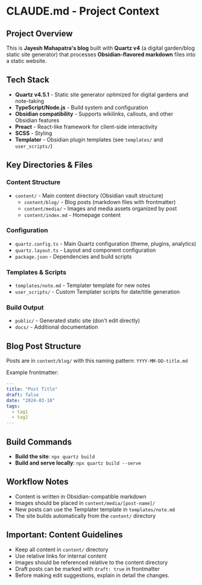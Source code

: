 # CLAUDE.md - Project Context

## Project Overview
This is **Jayesh Mahapatra's blog** built with **Quartz v4** (a digital garden/blog static site generator) that processes **Obsidian-flavored markdown** files into a static website.

## Tech Stack
- **Quartz v4.5.1** - Static site generator optimized for digital gardens and note-taking
- **TypeScript/Node.js** - Build system and configuration
- **Obsidian compatibility** - Supports wikilinks, callouts, and other Obsidian features
- **Preact** - React-like framework for client-side interactivity
- **SCSS** - Styling
- **Templater** - Obsidian plugin templates (see `templates/` and `user_scripts/`)

## Key Directories & Files

### Content Structure
- `content/` - Main content directory (Obsidian vault structure)
  - `content/blog/` - Blog posts (markdown files with frontmatter)
  - `content/media/` - Images and media assets organized by post
  - `content/index.md` - Homepage content

### Configuration
- `quartz.config.ts` - Main Quartz configuration (theme, plugins, analytics)
- `quartz.layout.ts` - Layout and component configuration
- `package.json` - Dependencies and build scripts

### Templates & Scripts
- `templates/note.md` - Templater template for new notes
- `user_scripts/` - Custom Templater scripts for date/title generation

### Build Output
- `public/` - Generated static site (don't edit directly)
- `docs/` - Additional documentation

## Blog Post Structure
Posts are in `content/blog/` with this naming pattern: `YYYY-MM-DD-title.md`

Example frontmatter:
```yaml
---
title: "Post Title"
draft: false
date: "2024-03-18"
tags:
  - tag1
  - tag2
---
```

## Build Commands
- **Build the site**: `npx quartz build`
- **Build and serve locally**: `npx quartz build --serve`

## Workflow Notes
- Content is written in Obsidian-compatible markdown
- Images should be placed in `content/media/[post-name]/`
- New posts can use the Templater template in `templates/note.md`
- The site builds automatically from the `content/` directory

## Important: Content Guidelines
- Keep all content in `content/` directory
- Use relative links for internal content
- Images should be referenced relative to the content directory
- Draft posts can be marked with `draft: true` in frontmatter
- Before making edit suggestions, explain in detail the changes.